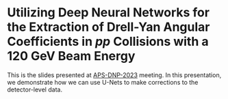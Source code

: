 # Utilizing Deep Neural Networks for the Extraction of Drell-Yan Angular Coefficients in $pp$ Collisions with a 120 GeV Beam Energy


This is the slides presented at [APS-DNP-2023](https://meetings.aps.org/Meeting/HAW23/Session/E11.5) meeting. In this presentation, we demonstrate how we can use U-Nets to make corrections to the detector-level data.
